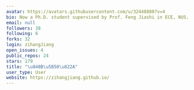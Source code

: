 ```yaml
---
avatar: https://avatars.githubusercontent.com/u/32448880?v=4
bio: Now a Ph.D. student supervised by Prof. Feng Jiashi in ECE, NUS.
email: null
followers: 38
following: 6
forks: 32
login: zihangJiang
open_issues: 4
public_repos: 24
stars: 179
title: "\u848B\u5B50\u822A"
user_type: User
website: https://zihangjiang.github.io/
---
```

